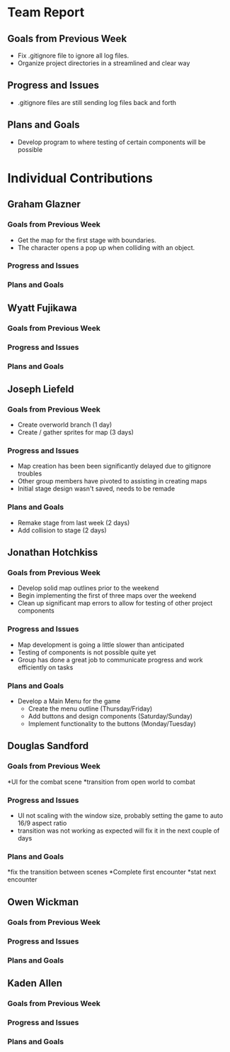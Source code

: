 # Team Report

## Goals from Previous Week
* Fix .gitignore file to ignore all log files.
* Organize project directories in a streamlined and clear way

## Progress and Issues
* .gitignore files are still sending log files back and forth

## Plans and Goals
* Develop program to where testing of certain components will be possible

# Individual Contributions

## Graham Glazner

### Goals from Previous Week
* Get the map for the first stage with boundaries.
* The character opens a pop up when colliding with an object.

### Progress and Issues


### Plans and Goals


## Wyatt Fujikawa

### Goals from Previous Week

  
### Progress and Issues


### Plans and Goals


## Joseph Liefeld

### Goals from Previous Week
* Create overworld branch (1 day)
* Create / gather sprites for map (3 days)

### Progress and Issues
* Map creation has been been significantly delayed due to gitignore troubles
* Other group members have pivoted to assisting in creating maps
* Initial stage design wasn't saved, needs to be remade

### Plans and Goals
* Remake stage from last week (2 days)
* Add collision to stage (2 days)

## Jonathan Hotchkiss

### Goals from Previous Week
* Develop solid map outlines prior to the weekend
* Begin implementing the first of three maps over the weekend
* Clean up significant map errors to allow for testing of other project components

### Progress and Issues
* Map development is going a little slower than anticipated
* Testing of components is not possible quite yet
* Group has done a great job to communicate progress and work efficiently on tasks

### Plans and Goals
* Develop a Main Menu for the game
  * Create the menu outline (Thursday/Friday)
  * Add buttons and design components (Saturday/Sunday)
  * Implement functionality to the buttons (Monday/Tuesday)

## Douglas Sandford

### Goals from Previous Week
*UI for the combat scene
*transition from open world to combat

  
### Progress and Issues
* UI not scaling with the window size, probably setting the game to auto 16/9 aspect ratio
* transition was not working as expected will fix it in the next couple of days

### Plans and Goals
*fix the transition between scenes
*Complete first encounter
*stat next encounter

  
## Owen Wickman

### Goals from Previous Week


### Progress and Issues


### Plans and Goals


## Kaden Allen

### Goals from Previous Week


### Progress and Issues


### Plans and Goals
